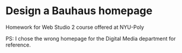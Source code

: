 # Design a Bauhaus homepage
Homework for Web Studio 2 course offered at NYU-Poly

PS: I chose the wrong homepage for the Digital Media department for reference.
